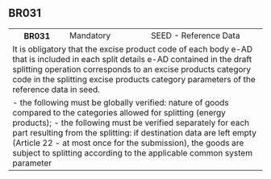 ## BR031
<table>
 <tr>
  <th>
   BR031
  </th>
  <td>
   Mandatory
  </td>
  <td>
   SEED - Reference Data
  </td>
 </tr>
 <tr>
  <td colspan="3">
   It is obligatory that the excise product code of each body e-AD that is included in each split details e-AD contained in the draft splitting operation corresponds to an excise products category code in the splitting excise products category parameters of the reference data in seed.
  </td>
 </tr>
 <tr>
  <td colspan="3">
   - the following must be globally verified: nature of goods compared to the categories allowed for splitting (energy products); - the following must be verified separately for each part resulting from the splitting: if destination data are left empty (Article 22 - at most once for the submission), the goods are subject to splitting according to the applicable common system parameter
  </td>
 </tr>
</table>
